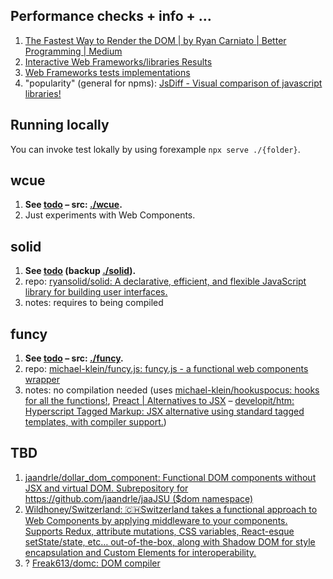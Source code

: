 ## Performance checks + info + …
1. [The Fastest Way to Render the DOM | by Ryan Carniato | Better Programming | Medium](https://medium.com/better-programming/the-fastest-way-to-render-the-dom-e3b226b15ca3)
  1. [Interactive Web Frameworks/libraries Results](https://krausest.github.io/js-framework-benchmark/2020/table_chrome_87.0.4280.66.html)
  1. [Web Frameworks tests implementations](https://github.com/krausest/js-framework-benchmark/tree/master/frameworks)
1. "popularity" (general for npms): [JsDiff - Visual comparison of javascript libraries!](https://jsdiff.dev/)

## Running locally
You can invoke test lokally by using forexample `npx serve ./{folder}`.

## wcue
1. **See [todo](https://refined-github-html-preview.kidonng.workers.dev/jaandrle/playground-generating-html-dom/raw/main/wcue/index.html) – src: [./wcue](./wcue).**
1. Just experiments with Web Components.

## solid
1. **See [todo](https://codesandbox.io/s/solid-simple-todos-tagged-template-literals-forked-2ek1q) (backup [./solid](./solid)).**
1. repo: [ryansolid/solid: A declarative, efficient, and flexible JavaScript library for building user interfaces.](https://github.com/ryansolid/solid)
1. notes: requires to being compiled

## funcy
1. **See [todo](https://refined-github-html-preview.kidonng.workers.dev/jaandrle/playground-generating-html-dom/raw/main/funcy/index.html) – src: [./funcy](./funcy).**
1. repo: [michael-klein/funcy.js: funcy.js - a functional web components wrapper](https://github.com/michael-klein/funcy.js)
1. notes: no compilation needed (uses [michael-klein/hookuspocus: hooks for all the functions!](https://github.com/michael-klein/hookuspocus), [Preact | Alternatives to JSX](https://preactjs.com/guide/v10/getting-started/#alternatives-to-jsx) – [developit/htm: Hyperscript Tagged Markup: JSX alternative using standard tagged templates, with compiler support.](https://github.com/developit/htm))

## TBD
1. [jaandrle/dollar_dom_component: Functional DOM components without JSX and virtual DOM. Subrepository for https://github.com/jaandrle/jaaJSU ($dom namespace)](https://github.com/jaandrle/dollar_dom_component)
1. [Wildhoney/Switzerland: 🇨🇭Switzerland takes a functional approach to Web Components by applying middleware to your components. Supports Redux, attribute mutations, CSS variables, React-esque setState/state, etc… out-of-the-box, along with Shadow DOM for style encapsulation and Custom Elements for interoperability.](https://github.com/Wildhoney/Switzerland)
1. ? [Freak613/domc: DOM compiler](https://github.com/Freak613/domc)
